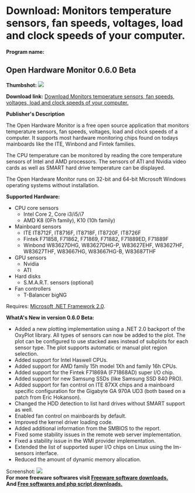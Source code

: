 # Download: Monitors temperature sensors, fan speeds, voltages, load and clock speeds of your computer.

**Program name:**

## Open Hardware Monitor 0.6.0 Beta

  
**Thumbshot:** ![](http://www.freewarefiles.com/screenshot/openhrdwrmntrb_md.jpg)   
  
**Download link:** [Download Monitors temperature sensors, fan speeds, voltages, load and clock speeds of your computer.](http://freesoftwares.boysofts.com/Open-Hardware-Monitor_program_58360.html)  
  


**Publisher's Description**  
  


The Open Hardware Monitor is a free open source application that monitors temperature sensors, fan speeds, voltages, load and clock speeds of a computer. It supports most hardware monitoring chips found on todays mainboards like the ITE, Winbond and Fintek families. 

The CPU temperature can be monitored by reading the core temperature sensors of Intel and AMD processors. The sensors of ATI and Nvidia video cards as well as SMART hard drive temperature can be displayed. 

The Open Hardware Monitor runs on 32-bit and 64-bit Microsoft Windows operating systems without installation.

**Supported Hardware:**

  * CPU core sensors 
    * Intel Core 2, Core i3/i5/i7
    * AMD K8 (0Fh family), K10 (10h family)
  * Mainboard sensors 
    * ITE IT8712F, IT8716F, IT8718F, IT8720F, IT8726F
    * Fintek F71858, F71862, F71869, F71882, F71889ED, F71889F
    * Winbond W83627DHG, W83627DHG-P, W83627EHF, W83627HF, W83627THF, W83667HG, W83667HG-B, W83687THF
  * GPU sensors 
    * Nvidia
    * ATI
  * Hard disks 
    * S.M.A.R.T. sensors (optional)
  * Fan controllers 
    * T-Balancer bigNG

Requires: [Microsoft .NET Framework 2.0](http://www.freewarefiles.com/Microsoft-NET-Framework-20-x86-Final_program_16026.html).

**WhatA's New in version 0.6.0 Beta:**

  * Added a new plotting implementation using a .NET 2.0 backport of the OxyPlot library. All types of sensors can now be added to the plot. The plot can be configured to use stacked axes instead of subplots for each sensor type. The plot supports automatic or manual plot region selection. 
  * Added support for Intel Haswell CPUs. 
  * Added support for AMD family 15h model 1Xh and family 16h CPUs. 
  * Added support for the Fintek F71869A (F71868AD) super I/O chip. 
  * Added support for new Samsung SSDs (like Samsung SSD 840 PRO). 
  * Added support for fan control on ITE 87XX chips and a mainboard specific configuration for the Gigabyte GA 970A UD3 (both based on a patch from Eric Hokanson). 
  * Changed the HDD detection to list hard drives without SMART support as well. 
  * Enabled fan control on mainboards by default. 
  * Improved the kernel driver loading code. 
  * Added additional information from the SMBIOS to the report. 
  * Fixed some stability issues in the remote web server implementation. 
  * Fixed a stability issue in the WMI provider implementation. 
  * Extended the list of supported super I/O chips on Linux using the lm-sensors interface. 
  * Reduced the amount of dynamic memory allocation. 

  
  
Screenshot: ![](http://www.freewarefiles.com/screenshot/openhrdwrmntrb.jpg)   
**For more freeware softwares visit [Freeware software downloads.](http://freesoftwares.boysofts.com/)**   
**And [Free softwares and php script downloads.](http://www.boysofts.com/)**
